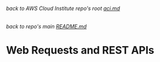 ###### back to AWS Cloud Institute repo's root [aci.md](../aci.md)
###### back to repo's main [README.md](../../../README.md)
# Web Requests and REST APIs
